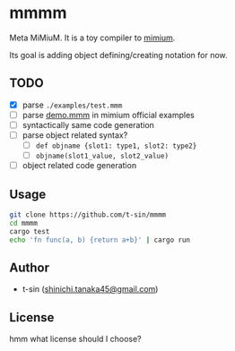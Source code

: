 # mmmm

Meta MiMiuM. It is a toy compiler to [mimium](https://github.com/mimium-org/mimium).

Its goal is adding object defining/creating notation for now.

## TODO

- [x] parse `./examples/test.mmm`
- [ ] parse [demo.mmm](https://github.com/mimium-org/mimium/blob/dev/examples/demo.mmm) in mimium official examples
- [ ] syntactically same code generation
- [ ] parse object related syntax?
  - [ ] `def objname {slot1: type1, slot2: type2}`
  - [ ] `objname(slot1_value, slot2_value)`
- [ ] object related code generation

## Usage

```sh
git clone https://github.com/t-sin/mmmm
cd mmmm
cargo test
echo 'fn func(a, b) {return a+b}' | cargo run
```

## Author

- t-sin (<shinichi.tanaka45@gmail.com>)

## License

hmm what license should I choose?
